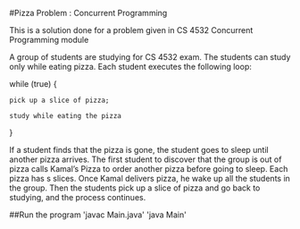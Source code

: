 
#Pizza Problem : Concurrent Programming

This is a solution done for a problem given in CS 4532 Concurrent Programming module

A group of students are studying for CS 4532 exam. The students can study only while eating pizza. Each student executes the following loop:
while (true) {
	pick up a slice of pizza;
	study while eating the pizza
}

If a student finds that the pizza is gone, the student goes to sleep until another pizza arrives. The first student to discover that the group is out of pizza calls Kamal’s Pizza to order another pizza before going to sleep. Each pizza has s slices. Once Kamal delivers pizza, he wake up all the students in the group. Then the students pick up a slice of pizza and go back to studying, and the process continues.

##Run the program
  'javac Main.java'
  'java Main'